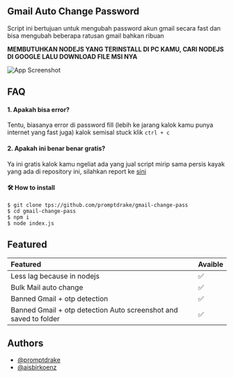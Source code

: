 
## Gmail Auto Change Password

Script ini bertujuan untuk mengubah password akun gmail secara fast dan bisa mengubah beberapa ratusan gmail bahkan ribuan

<b>MEMBUTUHKAN NODEJS YANG TERINSTALL DI PC KAMU, CARI NODEJS DI GOOGLE LALU DOWNLOAD FILE MSI NYA</b>


![App Screenshot](https://github.com/promptdrake/gmail-change-pass/blob/main/Luxu.png?raw=true)


## FAQ

#### 1. Apakah bisa error?

Tentu, biasanya error di password fill (lebih ke jarang kalok kamu punya internet yang fast juga) kalok semisal stuck klik ```ctrl + c```

#### 2. Apakah ini benar benar gratis?

Ya ini gratis kalok kamu ngeliat ada yang jual script mirip sama persis kayak yang ada di repository ini, silahkan report ke [sini](https://t.me/penyukaberuang)

#### 🛠 How to install
```
$ git clone tps://github.com/promptdrake/gmail-change-pass
$ cd gmail-change-pass
$ npm i
$ node index.js
```

## Featured
| Featured       | Avaible |
| :-------- | ------------------------- |
| Less lag because in nodejs | ✅ |
| Bulk Mail auto change | ✅ |
| Banned Gmail + otp detection | ✅ |
| Banned Gmail + otp detection Auto screenshot and saved to folder | ✅ |

## Authors

- [@promptdrake](https://www.github.com/promptdrake)
- [@aisbirkoenz](https://t.me/aisbirkoenz)

